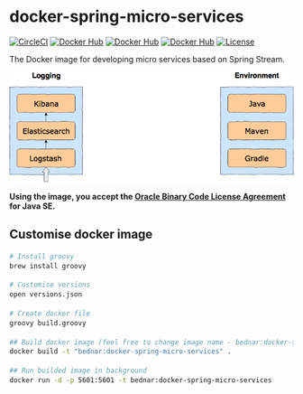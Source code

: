 # docker-spring-micro-services
[![CircleCI](https://circleci.com/gh/bednar/docker-spring-micro-services.svg?style=shield&circle-token=:circle-ci-badge-token)](https://circleci.com/gh/bednar/docker-spring-micro-services) 
[![Docker Hub](https://img.shields.io/docker/build/bednar/docker-spring-micro-services.svg?style=flat)](https://registry.hub.docker.com/u/bednar/docker-spring-micro-services/) 
[![Docker Hub](https://img.shields.io/docker/pulls/bednar/docker-spring-micro-services.svg?style=flat)](https://registry.hub.docker.com/u/bednar/docker-spring-micro-services/) 
[![Docker Hub](https://img.shields.io/docker/stars/bednar/docker-spring-micro-services.svg?style=flat)](https://registry.hub.docker.com/u/bednar/docker-spring-micro-services/)
[![License](https://img.shields.io/badge/License-Apache%202.0-blue.svg)](https://raw.githubusercontent.com/bednar/docker-spring-micro-services/master/LICENSE)


The Docker image for developing micro services based on Spring Stream.

![Infrastructure](./Infrastructure.png)

**Using the image, you accept the [Oracle Binary Code License Agreement](http://www.oracle.com/technetwork/java/javase/terms/license/index.html) for Java SE.**

## Customise docker image
```bash
# Install groovy
brew install groovy

# Customise versions
open versions.json

# Create docker file
groovy build.groovy

## Build docker image (feel free to change image name - bednar:docker-spring-micro-services)
docker build -t "bednar:docker-spring-micro-services" .

## Run builded image in background
docker run -d -p 5601:5601 -t bednar:docker-spring-micro-services
```
